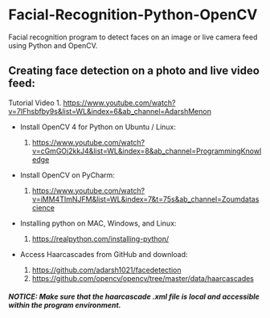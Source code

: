 # Facial-Recognition-Python-OpenCV
Facial recognition program to detect faces on an image or live camera feed using Python and OpenCV.


## Creating face detection on a photo and live video feed:

Tutorial Video
    1. https://www.youtube.com/watch?v=7IFhsbfby9s&list=WL&index=6&ab_channel=AdarshMenon 

- Install OpenCV 4 for Python on Ubuntu / Linux:  
    1. https://www.youtube.com/watch?v=cGmGOi2kkJ4&list=WL&index=8&ab_channel=ProgrammingKnowledge 

- Install OpenCV on PyCharm:
    1. https://www.youtube.com/watch?v=iMM4TImNJFM&list=WL&index=7&t=75s&ab_channel=Zoumdatascience 

- Installing python on MAC, Windows, and Linux:
    1. https://realpython.com/installing-python/ 

- Access Haarcascades from GitHub and download:
  1. https://github.com/adarsh1021/facedetection 
  2. https://github.com/opencv/opencv/tree/master/data/haarcascades 

##### NOTICE: Make sure that the haarcascade .xml file is local and accessible within the program environment.
